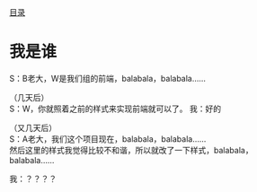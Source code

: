 [目录](./)
# 我是谁

S：B老大，W是我们组的前端，balabala，balabala……

（几天后）  
S：W，你就照着之前的样式来实现前端就可以了。
我：好的 

（又几天后）  
S：A老大，我们这个项目现在，balabala，balabala……  
然后这里的样式我觉得比较不和谐，所以就改了一下样式，balabala，balabala…… 

我：？？？？